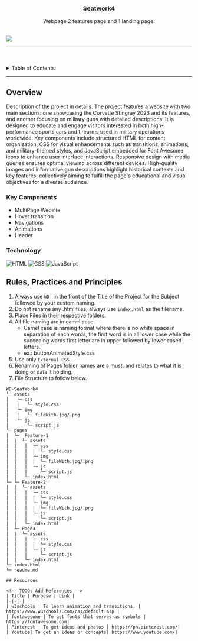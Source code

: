 <a name="readme-top">

<br/>

<br />
<div align="center">
  <a href="https://github.com/zyx-0314/">
  <!-- TODO: If you want to add logo or banner you can add it here -->
    
  </a>
<!-- TODO: Change Title to the name of the title of your Project -->
  <h3 align="center">Seatwork4</h3>
</div>
<!-- TODO: Make a short description -->
<div align="center">
 Webpage 2 features page and 1 landing page.
</div>

<br />

<!-- TODO: Change the zyx-0314 into your github username  -->
<!-- TODO: Change the WD-Template-Project into the same name of your folder -->
![](https://visit-counter.vercel.app/counter.png?page=Orfanel-0205/WD-SeatWork4)

---

<br />
<br />

<!-- TODO: If you want to add more layers for your readme -->
<details>
  <summary>Table of Contents</summary>
  <ol>
    <li>
      <a href="#overview">Overview</a>
      <ol>
        <li>
          <a href="#key-components">Key Components</a>
        </li>
        <li>
          <a href="#technology">Technology</a>
        </li>
      </ol>
    </li>
    <li>
      <a href="#rule,-practices-and-principles">Rules, Practices and Principles</a>
    </li>
    <li>
      <a href="#resources">Resources</a>
    </li>
  </ol>
</details>

---

## Overview

<!-- TODO: To be changed -->
<!-- The following are just sample -->
Description of the project in details.
The project features a website with two main sections: one showcasing the Corvette Stingray 2023 and its features, and another focusing on military guns with detailed descriptions. It is designed to educate and engage visitors interested in both high-performance sports cars and firearms used in military operations worldwide. Key components include structured HTML for content organization, CSS for visual enhancements such as transitions, animations, and military-themed styles, and JavaScript embedded for Font Awesome icons to enhance user interface interactions. Responsive design with media queries ensures optimal viewing across different devices. High-quality images and informative gun descriptions highlight historical contexts and key features, collectively aiming to fulfill the page's educational and visual objectives for a diverse audience.







### Key Components
<!-- TODO: List of Key Components -->
<!-- The following are just sample -->
- MultiPage Website
- Hover transition
- Navigations
- Animations
- Header

### Technology
<!-- TODO: List of Technology Used -->
![HTML](https://img.shields.io/badge/HTML-E34F26?style=for-the-badge&logo=html5&logoColor=white)
![CSS](https://img.shields.io/badge/CSS-1572B6?style=for-the-badge&logo=css3&logoColor=white)
![JavaScript](https://img.shields.io/badge/JavaScript-F7DF1E?style=for-the-badge&logo=javascript&logoColor=white)

## Rules, Practices and Principles
1. Always use `WD-` in the front of the Title of the Project for the Subject followed by your custom naming.
2. Do not rename any .html files; always use `index.html` as the filename.
3. Place Files in their respective folders.
4. All file naming are in camel case.
   - Camel case is naming format where there is no white space in separation of each words, the first word is in all lower case while the succeding words first letter are in upper followed by lower cased letters.
   - ex.: buttonAnimatedStyle.css
5. Use only `External CSS`.
6. Renaming of Pages folder names are a must, and relates to what it is doing or data it holding.
7. File Structure to follow below.

```
WD-SeatWork4
└─ assets
|   └─ css
|   |   └─ style.css
|   └─ img
|   |   └─ fileWith.jpg/.png
|   └─ js
|       └─ script.js
└─ pages
|  └─  Feature-1
|  |  └─ assets
|  |   |  └─ css
|  |   |  |  └─ style.css
|  |   |  └─ img
|  |   |  |  └─ fileWith.jpg/.png
|  |   |  └─ js
|  |   |     └─ script.js
|  |   └─ index.html
└─ └─ Feature-2
|  |  └─ assets
|  |   |  └─ css
|  |   |  |  └─ style.css
|  |   |  └─ img
|  |   |  |  └─ fileWith.jpg/.png
|  |   |  └─ js
|  |   |     └─ script.js
|  |   └─ index.html
|  └─ Page3
|  |  └─ assets
|  |   |  └─ css
|  |   |  |  └─ style.css
|  |   |  └─ js
|  |   |     └─ script.js
|  |   └─ index.html
└─ index.html
└─ readme.md

## Resources

<!-- TODO: Add References -->
| Title | Purpose | Link |
|-|-|-|
| w3schools | To learn animation and transitions. | https://www.w3schools.com/css/default.asp |
| fontawesome | To get fonts that serves as symbols |	https://fontawesome.com|
| Pinterest | To get ideas and photos |	https://ph.pinterest.com/|
| Youtube| To get an ideas or concepts|	https://www.youtube.com/|

